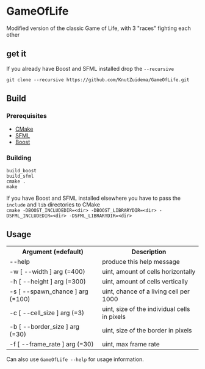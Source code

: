 # GameOfLife
Modified version of the classic Game of Life, with 3 "races" fighting each other

## get it

If you already have Boost and SFML installed drop the `--recursive`

`git clone --recursive https://github.com/KnutZuidema/GameOfLife.git`

## Build

### Prerequisites

*   [CMake](https://cmake.org/)
*   [SFML](https://www.sfml-dev.org/)
*   [Boost](http://www.boost.org/)

### Building

`build_boost`  
`build_sfml`  
`cmake .`  
`make`

If you have Boost and SFML installed elsewhere you have to pass the `include` and `lib` directories to CMake  
`cmake -DBOOST_INCLUDEDIR=<dir> -DBOOST_LIBRARYDIR=<dir> -DSFML_INCLUDEDIR=<dir> -DSFML_LIBRARYDIR=<dir>`
## Usage

<table>
<tr><th>Argument (=default)</th><th>Description</th></tr>
<tr><td>--help</td><td>produce this help message</td></tr>
<tr><td>-w [ --width ] arg (=400)</td><td>uint, amount of cells horizontally</td></tr>
<tr><td>-h [ --height ] arg (=300)</td><td>uint, amount of cells vertically</td></tr>
<tr><td>-s [ --spawn_chance ] arg (=100)</td><td>uint, chance of a living cell per 1000</td></tr>
<tr><td>-c [ --cell_size ] arg (=3)</td><td>uint, size of the individual cells in pixels</td></tr>
<tr><td>-b [ --border_size ] arg (=30)</td><td>uint, size of the border in pixels</td></tr>
<tr><td>-f [ --frame_rate ] arg (=30)</td><td>uint, max frame rate</td></tr>
</table>

Can also use <code>GameOfLife --help</code> for usage information.
